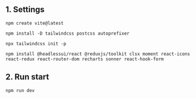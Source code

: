 ## 1. Settings

```
npm create vite@latest
```

```
npm install -D tailwindcss postcss autoprefixer
```

```
npx tailwindcss init -p
```

```
npm install @headlessui/react @reduxjs/toolkit clsx moment react-icons react-redux react-router-dom recharts sonner react-hook-form
```

## 2. Run start

```
npm run dev
```
